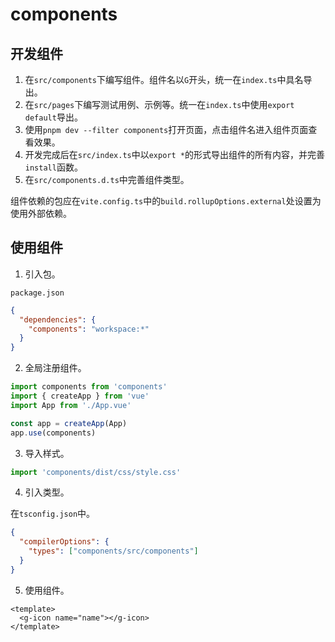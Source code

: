 # components

## 开发组件

1. 在`src/components`下编写组件。组件名以`G`开头，统一在`index.ts`中具名导出。
2. 在`src/pages`下编写测试用例、示例等。统一在`index.ts`中使用`export default`导出。
3. 使用`pnpm dev --filter components`打开页面，点击组件名进入组件页面查看效果。
4. 开发完成后在`src/index.ts`中以`export *`的形式导出组件的所有内容，并完善`install`函数。
5. 在`src/components.d.ts`中完善组件类型。

组件依赖的包应在`vite.config.ts`中的`build.rollupOptions.external`处设置为使用外部依赖。

## 使用组件

1. 引入包。

`package.json`

```json
{
  "dependencies": {
    "components": "workspace:*"
  }
}
```

2. 全局注册组件。

```typescript
import components from 'components'
import { createApp } from 'vue'
import App from './App.vue'

const app = createApp(App)
app.use(components)
```

3. 导入样式。

```typescript
import 'components/dist/css/style.css'
```

4. 引入类型。

在`tsconfig.json`中。

```json
{
  "compilerOptions": {
    "types": ["components/src/components"]
  }
}
```

5. 使用组件。

```vue
<template>
  <g-icon name="name"></g-icon>
</template>
```
